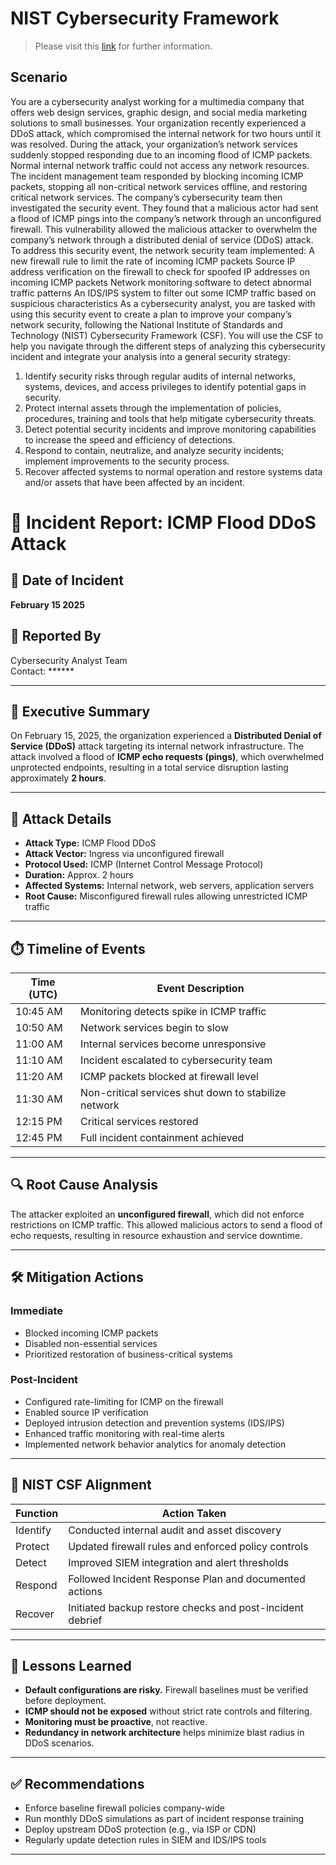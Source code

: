 # NIST Cybersecurity Framework

> Please visit this [link](https://www.coursera.org/learn/networks-and-network-security?specialization=google-cybersecurity) for further information.

## Scenario 

You are a cybersecurity analyst working for a multimedia company that offers web design services, graphic design, and social media marketing solutions to small businesses. Your organization recently experienced a DDoS attack, which compromised the internal network for two hours until it was resolved.
During the attack, your organization’s network services suddenly stopped responding due to an incoming flood of ICMP packets. Normal internal network traffic could not access any network resources. The incident management team responded by blocking incoming ICMP packets, stopping all non-critical network services offline, and restoring critical network services. 
The company’s cybersecurity team then investigated the security event. They found that a malicious actor had sent a flood of ICMP pings into the company’s network through an unconfigured firewall. This vulnerability allowed the malicious attacker to overwhelm the company’s network through a distributed denial of service (DDoS) attack. 
To address this security event, the network security team implemented: 
A new firewall rule to limit the rate of incoming ICMP packets
Source IP address verification on the firewall to check for spoofed IP addresses on incoming ICMP packets
Network monitoring software to detect abnormal traffic patterns
An IDS/IPS system to filter out some ICMP traffic based on suspicious characteristics
As a cybersecurity analyst, you are tasked with using this security event to create a plan to improve your company’s network security, following the National Institute of Standards and Technology (NIST) Cybersecurity Framework (CSF). You will use the CSF to help you navigate through the different steps of analyzing this cybersecurity incident and integrate your analysis into a general security strategy:

1. Identify security risks through regular audits of internal networks, systems, devices, and access privileges to identify potential gaps in security. 
2. Protect internal assets through the implementation of policies, procedures, training and tools that help mitigate cybersecurity threats. 
3. Detect potential security incidents and improve monitoring capabilities to increase the speed and efficiency of detections. 
4. Respond to contain, neutralize, and analyze security incidents; implement improvements to the security process. 
5. Recover affected systems to normal operation and restore systems data and/or assets that have been affected by an incident.


# 🚨 Incident Report: ICMP Flood DDoS Attack

## 📅 Date of Incident
**February 15 2025**

## 🧠 Reported By
Cybersecurity Analyst Team  
Contact: ******

---

## 📌 Executive Summary

On February 15, 2025, the organization experienced a **Distributed Denial of Service (DDoS)** attack targeting its internal network infrastructure. The attack involved a flood of **ICMP echo requests (pings)**, which overwhelmed unprotected endpoints, resulting in a total service disruption lasting approximately **2 hours**.

---

## 🎯 Attack Details

- **Attack Type:** ICMP Flood DDoS
- **Attack Vector:** Ingress via unconfigured firewall
- **Protocol Used:** ICMP (Internet Control Message Protocol)
- **Duration:** Approx. 2 hours
- **Affected Systems:** Internal network, web servers, application servers
- **Root Cause:** Misconfigured firewall rules allowing unrestricted ICMP traffic

---

## ⏱️ Timeline of Events

| Time (UTC)     | Event Description                                    |
|----------------|------------------------------------------------------|
| 10:45 AM       | Monitoring detects spike in ICMP traffic             |
| 10:50 AM       | Network services begin to slow                       |
| 11:00 AM       | Internal services become unresponsive                |
| 11:10 AM       | Incident escalated to cybersecurity team             |
| 11:20 AM       | ICMP packets blocked at firewall level               |
| 11:30 AM       | Non-critical services shut down to stabilize network |
| 12:15 PM       | Critical services restored                           |
| 12:45 PM       | Full incident containment achieved                   |

---

## 🔍 Root Cause Analysis

The attacker exploited an **unconfigured firewall**, which did not enforce restrictions on ICMP traffic. This allowed malicious actors to send a flood of echo requests, resulting in resource exhaustion and service downtime.

---

## 🛠️ Mitigation Actions

### Immediate
- Blocked incoming ICMP packets
- Disabled non-essential services
- Prioritized restoration of business-critical systems

### Post-Incident
- Configured rate-limiting for ICMP on the firewall
- Enabled source IP verification
- Deployed intrusion detection and prevention systems (IDS/IPS)
- Enhanced traffic monitoring with real-time alerts
- Implemented network behavior analytics for anomaly detection

---

## 🧩 NIST CSF Alignment

| Function | Action Taken |
|----------|--------------|
| Identify | Conducted internal audit and asset discovery |
| Protect  | Updated firewall rules and enforced policy controls |
| Detect   | Improved SIEM integration and alert thresholds |
| Respond  | Followed Incident Response Plan and documented actions |
| Recover  | Initiated backup restore checks and post-incident debrief |

---

## 🧠 Lessons Learned

- **Default configurations are risky.** Firewall baselines must be verified before deployment.
- **ICMP should not be exposed** without strict rate controls and filtering.
- **Monitoring must be proactive**, not reactive.
- **Redundancy in network architecture** helps minimize blast radius in DDoS scenarios.

---

## ✅ Recommendations

- Enforce baseline firewall policies company-wide
- Run monthly DDoS simulations as part of incident response training
- Deploy upstream DDoS protection (e.g., via ISP or CDN)
- Regularly update detection rules in SIEM and IDS/IPS tools

---
